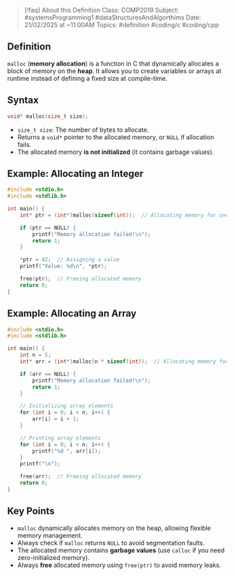 
> [!faq] About this Definition
> Class: COMP2019
> Subject: #systemsProgramming1 #dataStructuresAndAlgorthims 
> Date: 21/02/2025 at ~11:00AM
> Topics: #definition  #coding/c #coding/cpp 

## Definition  
`malloc` (**memory allocation**) is a function in C that dynamically allocates a block of memory on the **heap**. It allows you to create variables or arrays at runtime instead of defining a fixed size at compile-time.

## Syntax  
```c
void* malloc(size_t size);
```

- `size_t size`: The number of bytes to allocate.
- Returns a `void*` pointer to the allocated memory, or `NULL` if allocation fails.
- The allocated memory **is not initialized** (it contains garbage values).

## Example: Allocating an Integer

```c
#include <stdio.h>
#include <stdlib.h>

int main() {
    int* ptr = (int*)malloc(sizeof(int));  // Allocating memory for one integer

    if (ptr == NULL) {
        printf("Memory allocation failed!\n");
        return 1;
    }

    *ptr = 42;  // Assigning a value
    printf("Value: %d\n", *ptr);

    free(ptr);  // Freeing allocated memory
    return 0;
}
```

## Example: Allocating an Array

```c
#include <stdio.h>
#include <stdlib.h>

int main() {
    int n = 5;
    int* arr = (int*)malloc(n * sizeof(int));  // Allocating memory for 5 integers

    if (arr == NULL) {
        printf("Memory allocation failed!\n");
        return 1;
    }

    // Initializing array elements
    for (int i = 0; i < n; i++) {
        arr[i] = i + 1;
    }

    // Printing array elements
    for (int i = 0; i < n; i++) {
        printf("%d ", arr[i]);
    }
    printf("\n");

    free(arr);  // Freeing allocated memory
    return 0;
}
```

## Key Points

- `malloc` dynamically allocates memory on the heap, allowing flexible memory management.
- Always check if `malloc` returns `NULL` to avoid segmentation faults.
- The allocated memory contains **garbage values** (use `calloc` if you need zero-initialized memory).
- Always **free** allocated memory using `free(ptr)` to avoid memory leaks.